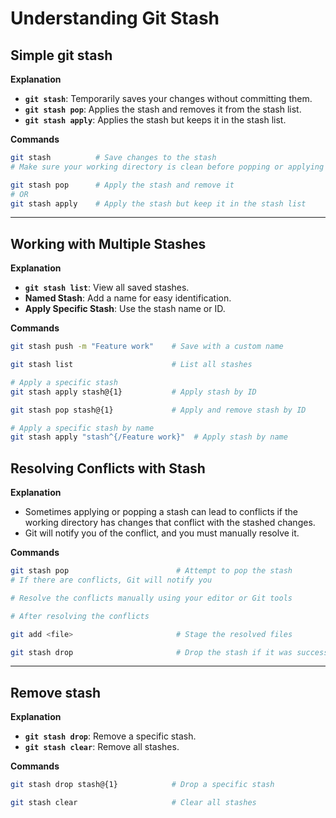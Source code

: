 # Understanding Git Stash

## Simple git stash

**Explanation**

- **`git stash`**: Temporarily saves your changes without committing them.
- **`git stash pop`**: Applies the stash and removes it from the stash list.
- **`git stash apply`**: Applies the stash but keeps it in the stash list.

**Commands**

```bash
git stash          # Save changes to the stash
# Make sure your working directory is clean before popping or applying

git stash pop      # Apply the stash and remove it
# OR
git stash apply    # Apply the stash but keep it in the stash list
```


---

## Working with Multiple Stashes

**Explanation**

- **`git stash list`**: View all saved stashes.
- **Named Stash**: Add a name for easy identification.
- **Apply Specific Stash**: Use the stash name or ID.

**Commands**

```bash
git stash push -m "Feature work"    # Save with a custom name

git stash list                      # List all stashes

# Apply a specific stash
git stash apply stash@{1}           # Apply stash by ID

git stash pop stash@{1}             # Apply and remove stash by ID

# Apply a specific stash by name
git stash apply "stash^{/Feature work}"  # Apply stash by name

```

## Resolving Conflicts with Stash

**Explanation**

- Sometimes applying or popping a stash can lead to conflicts if the working directory has changes that conflict with the stashed changes.
- Git will notify you of the conflict, and you must manually resolve it.

**Commands**
```bash
git stash pop                        # Attempt to pop the stash
# If there are conflicts, Git will notify you

# Resolve the conflicts manually using your editor or Git tools

# After resolving the conflicts

git add <file>                       # Stage the resolved files

git stash drop                       # Drop the stash if it was successfully applied
```

---

## Remove stash 

**Explanation**

- **`git stash drop`**: Remove a specific stash.
- **`git stash clear`**: Remove all stashes.

**Commands**
```bash
git stash drop stash@{1}            # Drop a specific stash

git stash clear                     # Clear all stashes
```
